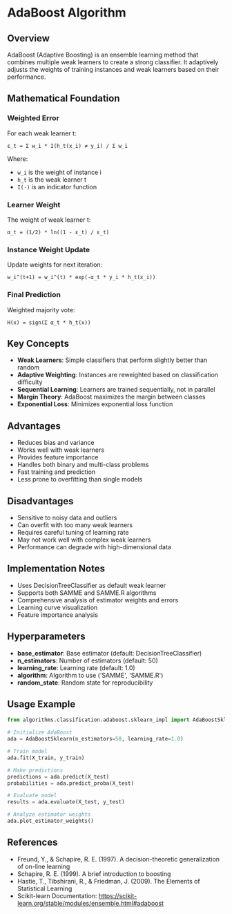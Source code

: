 # AdaBoost Algorithm

## Overview
AdaBoost (Adaptive Boosting) is an ensemble learning method that combines multiple weak learners to create a strong classifier. It adaptively adjusts the weights of training instances and weak learners based on their performance.

## Mathematical Foundation

### Weighted Error
For each weak learner t:

```
ε_t = Σ w_i * I(h_t(x_i) ≠ y_i) / Σ w_i
```

Where:
- `w_i` is the weight of instance i
- `h_t` is the weak learner t
- `I(·)` is an indicator function

### Learner Weight
The weight of weak learner t:

```
α_t = (1/2) * ln((1 - ε_t) / ε_t)
```

### Instance Weight Update
Update weights for next iteration:

```
w_i^(t+1) = w_i^(t) * exp(-α_t * y_i * h_t(x_i))
```

### Final Prediction
Weighted majority vote:

```
H(x) = sign(Σ α_t * h_t(x))
```

## Key Concepts
- **Weak Learners**: Simple classifiers that perform slightly better than random
- **Adaptive Weighting**: Instances are reweighted based on classification difficulty
- **Sequential Learning**: Learners are trained sequentially, not in parallel
- **Margin Theory**: AdaBoost maximizes the margin between classes
- **Exponential Loss**: Minimizes exponential loss function

## Advantages
- Reduces bias and variance
- Works well with weak learners
- Provides feature importance
- Handles both binary and multi-class problems
- Fast training and prediction
- Less prone to overfitting than single models

## Disadvantages
- Sensitive to noisy data and outliers
- Can overfit with too many weak learners
- Requires careful tuning of learning rate
- May not work well with complex weak learners
- Performance can degrade with high-dimensional data

## Implementation Notes
- Uses DecisionTreeClassifier as default weak learner
- Supports both SAMME and SAMME.R algorithms
- Comprehensive analysis of estimator weights and errors
- Learning curve visualization
- Feature importance analysis

## Hyperparameters
- **base_estimator**: Base estimator (default: DecisionTreeClassifier)
- **n_estimators**: Number of estimators (default: 50)
- **learning_rate**: Learning rate (default: 1.0)
- **algorithm**: Algorithm to use ('SAMME', 'SAMME.R')
- **random_state**: Random state for reproducibility

## Usage Example
```python
from algorithms.classification.adaboost.sklearn_impl import AdaBoostSklearn

# Initialize AdaBoost
ada = AdaBoostSklearn(n_estimators=50, learning_rate=1.0)

# Train model
ada.fit(X_train, y_train)

# Make predictions
predictions = ada.predict(X_test)
probabilities = ada.predict_proba(X_test)

# Evaluate model
results = ada.evaluate(X_test, y_test)

# Analyze estimator weights
ada.plot_estimator_weights()
```

## References
- Freund, Y., & Schapire, R. E. (1997). A decision-theoretic generalization of on-line learning
- Schapire, R. E. (1999). A brief introduction to boosting
- Hastie, T., Tibshirani, R., & Friedman, J. (2009). The Elements of Statistical Learning
- Scikit-learn Documentation: https://scikit-learn.org/stable/modules/ensemble.html#adaboost
